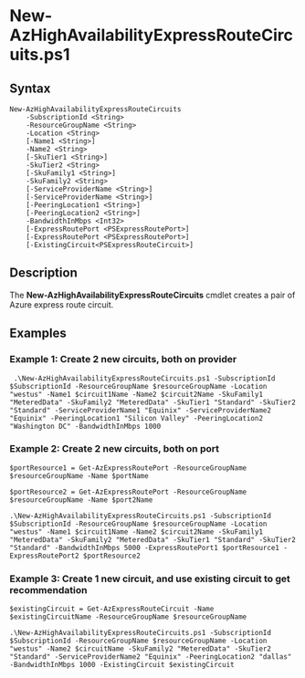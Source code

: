 # New-AzHighAvailabilityExpressRouteCircuits.ps1
## Syntax
```
New-AzHighAvailabilityExpressRouteCircuits
	-SubscriptionId <String>
	-ResourceGroupName <String> 
	-Location <String> 
	[-Name1 <String>]
	-Name2 <String>
	[-SkuTier1 <String>] 
	-SkuTier2 <String>
	[-SkuFamily1 <String>] 
	-SkuFamily2 <String>
	[-ServiceProviderName <String>]
	[-ServiceProviderName <String>]
	[-PeeringLocation1 <String>]
	[-PeeringLocation2 <String>]
	-BandwidthInMbps <Int32> 
	[-ExpressRoutePort <PSExpressRoutePort>]
	[-ExpressRoutePort <PSExpressRoutePort>]
	[-ExistingCircuit<PSExpressRouteCircuit>]
```

## Description
The  **New-AzHighAvailabilityExpressRouteCircuits**  cmdlet creates a pair of Azure express route circuit.

## Examples
### Example 1: Create 2 new circuits, both on provider
```
 .\New-AzHighAvailabilityExpressRouteCircuits.ps1 -SubscriptionId $SubscriptionId -ResourceGroupName $resourceGroupName -Location "westus" -Name1 $circuit1Name -Name2 $circuit2Name -SkuFamily1 "MeteredData" -SkuFamily2 "MeteredData" -SkuTier1 "Standard" -SkuTier2 "Standard" -ServiceProviderName1 "Equinix" -ServiceProviderName2 "Equinix" -PeeringLocation1 "Silicon Valley" -PeeringLocation2 "Washington DC" -BandwidthInMbps 1000
```
### Example 2:  Create 2 new circuits, both on port
```
$portResource1 = Get-AzExpressRoutePort -ResourceGroupName $resourceGroupName -Name $portName

$portResource2 = Get-AzExpressRoutePort -ResourceGroupName $resourceGroupName -Name $port2Name

.\New-AzHighAvailabilityExpressRouteCircuits.ps1 -SubscriptionId $SubscriptionId -ResourceGroupName $resourceGroupName -Location "westus" -Name1 $circuit1Name -Name2 $circuit2Name -SkuFamily1 "MeteredData" -SkuFamily2 "MeteredData" -SkuTier1 "Standard" -SkuTier2 "Standard" -BandwidthInMbps 5000 -ExpressRoutePort1 $portResource1 -ExpressRoutePort2 $portResource2
```
### Example 3:  Create 1 new circuit, and use existing circuit to get recommendation
```
$existingCircuit = Get-AzExpressRouteCircuit -Name $existingCircuitName -ResourceGroupName $resourceGroupName 

.\New-AzHighAvailabilityExpressRouteCircuits.ps1 -SubscriptionId $SubscriptionId -ResourceGroupName $resourceGroupName -Location "westus" -Name2 $circuitName -SkuFamily2 "MeteredData" -SkuTier2 "Standard" -ServiceProviderName2 "Equinix" -PeeringLocation2 "dallas" -BandwidthInMbps 1000 -ExistingCircuit $existingCircuit
```